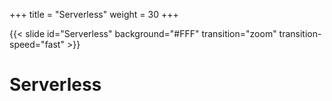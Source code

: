 +++
title = "Serverless"
weight = 30
+++

{{< slide id="Serverless" background="#FFF" transition="zoom" transition-speed="fast" >}}


# Serverless



